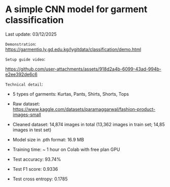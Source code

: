 # A simple CNN model for garment classification

Last update: 03/12/2025

``Demonstration``: https://garmentiq.ly.gd.edu.kg/lygitdata/classification/demo.html

``Setup guide video``:

https://github.com/user-attachments/assets/918d2a4b-6099-43ad-994b-e2ee392de6c6

``Technical detail``:

- 5 types of garments: Kurtas, Pants, Shirts, Shorts, Tops

- Raw dataset: https://www.kaggle.com/datasets/paramaggarwal/fashion-product-images-small

- Cleaned dataset: 14,874 images in total (13,362 images in train set; 14,85 images in test set)

- Model size in .pth format: 16.9 MB

- Training time: ~ 1 hour on Colab with free plan GPU

- Test accuracy: 93.74%

- Test F1 score: 0.9336

- Test cross entropy: 0.1785
